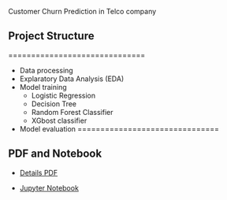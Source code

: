 Customer Churn Prediction in Telco company

## Project Structure
==============================
- Data processing
- Explaratory Data Analysis (EDA)
- Model training
    - Logistic Regression
    - Decision Tree
    - Random Forest Classifier
    - XGbost classifier
- Model evaluation
===============================

## PDF and Notebook
- [Details PDF](Telco_customer_churn_prediction_using_ML.pdf)

- [Jupyter Notebook](Telco_customer_churn_prediction_using_ML.ipynb)